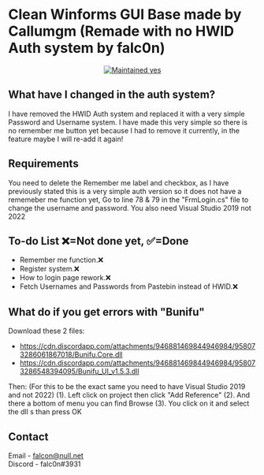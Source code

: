 # Clean Winforms GUI Base made by Callumgm (Remade with no HWID Auth system by falc0n)

<p align="center">
  <a href="https://github.com/Callumgm/Discord-Worm/graphs/commit-activity">
    <img src="https://img.shields.io/badge/maintained-yes-success?style=flat-square" alt="Maintained yes" />
  </a>
</p>

## What have I changed in the auth system?
I have removed the HWID Auth system and replaced it with a very simple Password and Username system.
I have made this very simple so there is no remember me button yet because I had to remove it currently, in the feature maybe I will re-add it again!

## Requirements
You need to delete the Remember me label and checkbox, as I have previously stated this is a very simple auth version so it does not have a rememeber me function yet, Go to line 78 & 79 in the "FrmLogin.cs" file to change the username and password. You also need Visual Studio 2019 not 2022

## To-do List ❌=Not done yet, ✅=Done
- Remember me function.❌
- Register system.❌
- How to login page rework.❌
- Fetch Usernames and Passwords from Pastebin instead of HWID.❌

## What do if you get errors with "Bunifu"
Download these 2 files:
- https://cdn.discordapp.com/attachments/946881469844946984/958073286061867018/Bunifu.Core.dll
- https://cdn.discordapp.com/attachments/946881469844946984/958073286548394095/Bunifu_UI_v1.5.3.dll

Then: (For this to be the exact same you need to have Visual Studio 2019 and not 2022)
(1). Left click on project then click "Add Reference"
(2). And there a bottom of menu you can find Browse 
(3). You click on it and select the dll s than press OK

## Contact
Email - falcon@null.net
<br>
Discord - falc0n#3931
